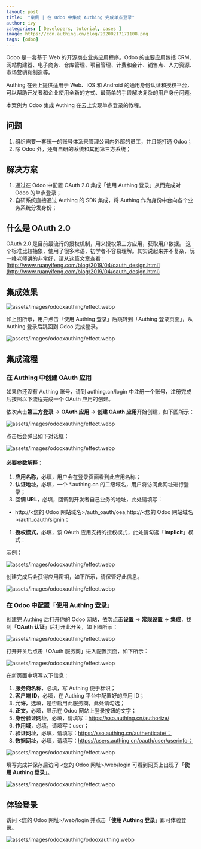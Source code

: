 ```yaml
---
layout: post
title:  "案例 | 在 Odoo 中集成 Authing 完成单点登录"
author: ivy
categories: [ Developers, tutorial, cases ]
image: https://cdn.authing.cn/blog/20200217171108.png
tags: [odoo]
---
```

Odoo 是一套基于 Web 的开源商业业务应用程序。Odoo 的主要应用包括 CRM、网站构建器、电子商务、仓库管理、项目管理、计费和会计、销售点、人力资源、市场营销和制造等。

Authing 在云上提供适用于 Web、iOS 和 Android 的通用身份认证和授权平台，可以帮助开发者和企业使用全新的方式、最简单的手段解决复杂的用户身份问题。

本案例为 Odoo 集成 Authing 在云上实现单点登录的教程。

## 问题

1. 组织需要一套统一的账号体系来管理公司内外部的员工，并且能打通 Odoo；
1. 除 Odoo 外，还有自研的系统和其他第三方系统；

## 解决方案

1. 通过在 Odoo 中配置 OAuth 2.0 集成「使用 Authing 登录」从而完成对 Odoo 的单点登录；
1. 自研系统直接通过 Authing 的 SDK 集成，将 Authing 作为身份中台向各个业务系统分发身份；

## 什么是 OAuth 2.0

OAuth 2.0 是目前最流行的授权机制，用来授权第三方应用，获取用户数据。
这个标准比较抽象，使用了很多术语，初学者不容易理解。其实说起来并不复杂，阮一峰老师讲的非常好，请从这篇文章查看：[http://www.ruanyifeng.com/blog/2019/04/oauth_design.html](http://www.ruanyifeng.com/blog/2019/04/oauth_design.html)

## 集成效果

![assets/images/odooxauthing/effect.webp](/blog/assets/images/odooxauthing/effect.webp)

如上图所示，用户点击「使用 Authing 登录」后跳转到「Authing 登录页面」，从 Authing 登录后跳回到 Odoo 完成登录。

![assets/images/odooxauthing/effect.webp](/blog/assets/images/odooxauthing/authing-guard.webp)

## 集成流程

### 在 Authing 中创建 OAuth 应用

如果你还没有 Authing 账号，请到 authing.cn/login 中注册一个账号，注册完成后按照以下流程完成一个 OAuth 应用的创建。

依次点击**第三方登录** -> **OAuth 应用**  -> **创建 OAuth 应用**开始创建，如下图所示：

![assets/images/odooxauthing/effect.webp](/blog/assets/images/odooxauthing/oidc.webp)

点击后会弹出如下对话框：

![assets/images/odooxauthing/effect.webp](/blog/assets/images/odooxauthing/oauth-form.webp)

#### 必要参数解释：

1. **应用名称**，必填，用户会在登录页面看到此应用名称；
1. **认证地址**，必填，一个 *.authing.cn 的二级域名，用户将访问此网址进行登录；
1. **回调 URL**，必填，回调到开发者自己业务的地址，此处请填写：
 - http://<您的 Odoo 网站域名>/auth_oauth/oea;http://<您的 Odoo 网站域名>/auth_oauth/signin；
1. **授权模式**，必填，该 OAuth 应用支持的授权模式，此处请勾选「**implicit**」模式：


示例：

![assets/images/odooxauthing/effect.webp](/blog/assets/images/odooxauthing/oauth-form-sample.webp)

创建完成后会获得应用密钥，如下所示，请保管好此信息。

![assets/images/odooxauthing/effect.webp](/blog/assets/images/odooxauthing/oauth-secret.webp)

### 在 Odoo 中配置「使用 Authing 登录」

创建完 Authing 后打开你的 Odoo 网站，依次点击**设置** -> **常规设置** -> **集成**，找到「**OAuth 认证**」后打开此开关，如下图所示：

![assets/images/odooxauthing/effect.webp](/blog/assets/images/odooxauthing/odoo-open.webp)

打开开关后点击「OAuth 服务商」进入配置页面，如下所示：

![assets/images/odooxauthing/effect.webp](/blog/assets/images/odooxauthing/odoo-oauth-provider.webp)

在新页面中填写以下信息：

1. **服务商名称**，必填，写 Authing 便于标识；
1. **客户端 ID**，必填，在 Authing 平台中配置好的应用 ID；
1. **允许**，选填，是否启用此服务商，此处请勾选；
1. **正文**，必填，显示在 Odoo 网站上登录按钮的文字；
1. **身份验证网址**，必填，请填写：https://sso.authing.cn/authorize/
1. **作用域**，必填，请填写：user；
1. **验证网址**，必填，请填写：https://sso.authing.cn/authenticate/；
1. **数据网址**，必填，请填写：https://users.authing.cn/oauth/user/userinfo；

![assets/images/odooxauthing/effect.webp](/blog/assets/images/odooxauthing/odoo-oauth-info.webp)

填写完成并保存后访问 <您的 Odoo 网址>/web/login 可看到网页上出现了「**使用 Authing 登录**」。

![assets/images/odooxauthing/effect.webp](/blog/assets/images/odooxauthing/odoo-effect.webp)

## 体验登录

访问 <您的 Odoo 网址>/web/login 并点击「**使用 Authing 登录**」即可体验登录。

![assets/images/odooxauthing/odooxauthing.webp](/blog/assets/images/odooxauthing/odooxauthing.webp)